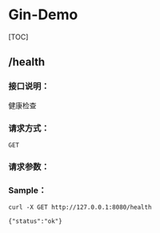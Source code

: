 # Gin-Demo



[TOC]

## /health

### 接口说明：

健康检查

### 请求方式：

```
GET
```

### 请求参数：



### Sample：

```
curl -X GET http://127.0.0.1:8080/health
```

```
{"status":"ok"}
```


